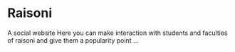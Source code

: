 # Raisoni
A social website
Here you can make interaction with students and faculties of raisoni and give them a popularity point ...

